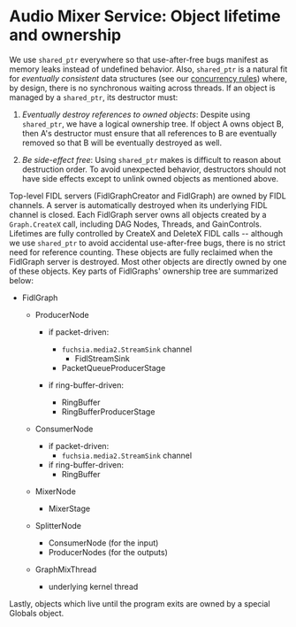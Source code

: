 # Audio Mixer Service: Object lifetime and ownership

We use `shared_ptr` everywhere so that use-after-free bugs manifest as memory
leaks instead of undefined behavior. Also, `shared_ptr` is a natural fit for
*eventually consistent* data structures (see our
[concurrency rules](execution_model.md#concurrency)) where, by design, there is
no synchronous waiting across threads. If an object is managed by a
`shared_ptr`, its destructor must:

1.  *Eventually destroy references to owned objects*: Despite using
    `shared_ptr`, we have a logical ownership tree. If object A owns object B,
    then A's destructor must ensure that all references to B are eventually
    removed so that B will be eventually destroyed as well.

2.  *Be side-effect free*: Using `shared_ptr` makes is difficult to reason about
    destruction order. To avoid unexpected behavior, destructors should not have
    side effects except to unlink owned objects as mentioned above.

Top-level FIDL servers (FidlGraphCreator and FidlGraph) are owned by FIDL
channels. A server is automatically destroyed when its underlying FIDL channel
is closed. Each FidlGraph server owns all objects created by a `Graph.CreateX`
call, including DAG Nodes, Threads, and GainControls. Lifetimes are fully
controlled by CreateX and DeleteX FIDL calls -- although we use `shared_ptr` to
avoid accidental use-after-free bugs, there is no strict need for reference
counting. These objects are fully reclaimed when the FidlGraph server is
destroyed. Most other objects are directly owned by one of these objects. Key
parts of FidlGraphs' ownership tree are summarized below:

*   FidlGraph

    *   ProducerNode

        *   if packet-driven:

            *   `fuchsia.media2.StreamSink` channel
                *   FidlStreamSink
            *   PacketQueueProducerStage

        *   if ring-buffer-driven:

            *   RingBuffer
            *   RingBufferProducerStage

    *   ConsumerNode

        *   if packet-driven:
            *   `fuchsia.media2.StreamSink` channel
        *   if ring-buffer-driven:
            *   RingBuffer

    *   MixerNode

        *   MixerStage

    *   SplitterNode

        *   ConsumerNode (for the input)
        *   ProducerNodes (for the outputs)

    *   GraphMixThread

        *   underlying kernel thread

Lastly, objects which live until the program exits are owned by a special
Globals object.
